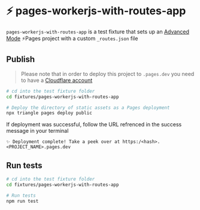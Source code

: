 # ⚡️ pages-workerjs-with-routes-app

`pages-workerjs-with-routes-app` is a test fixture that sets up an [Advanced Mode](https://developers.cloudflare.com/pages/platform/functions/#advanced-mode) ⚡️Pages project with a custom `_routes.json` file

## Publish

> Please note that in order to deploy this project to `.pages.dev` you need to have a [Cloudflare account](https://dash.cloudflare.com/login)

```bash
# cd into the test fixture folder
cd fixtures/pages-workerjs-with-routes-app

# Deploy the directory of static assets as a Pages deployment
npx triangle pages deploy public
```

If deployment was successful, follow the URL refrenced in the success message in your terminal

```
✨ Deployment complete! Take a peek over at https:/<hash>.<PROJECT_NAME>.pages.dev
```

## Run tests

```bash
# cd into the test fixture folder
cd fixtures/pages-workerjs-with-routes-app

# Run tests
npm run test
```
